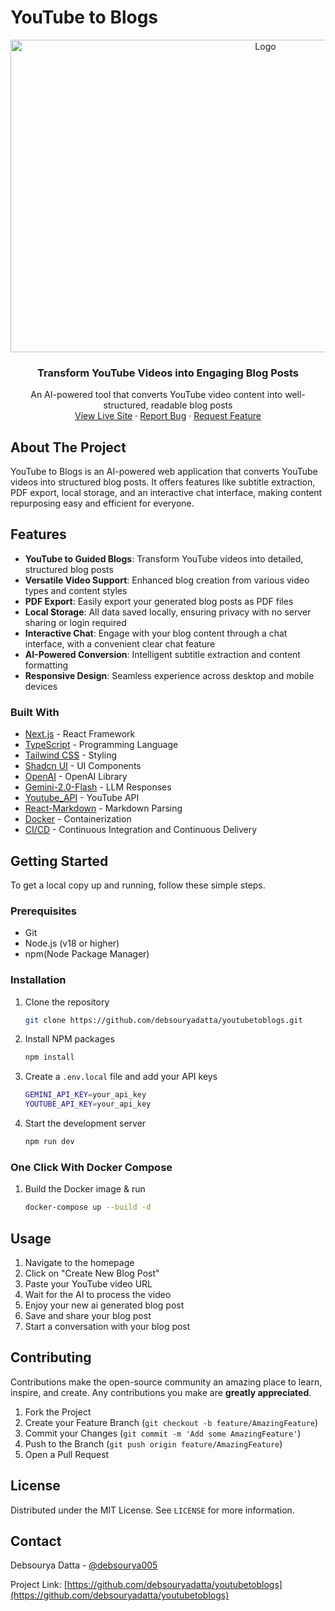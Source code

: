 # YouTube to Blogs 

<div align="center">
<a href="https://github.com/debsouryadatta/aiverse">
    <img src="https://res.cloudinary.com/diyxwdtjd/image/upload/v1734703380/projects/Screenshot_2024-12-20_at_7.28.23_PM_puk8vi.png" alt="Logo" width="800" height="500">
  </a>
</div>

<div align="center">
  <h3>Transform YouTube Videos into Engaging Blog Posts</h3>

  <p align="center">
    An AI-powered tool that converts YouTube video content into well-structured, readable blog posts
    <br />
    <a href="https://youtubetoblogs.souryax.tech">View Live Site</a>
    ·
    <a href="https://github.com/debsouryadatta/youtubetoblogs/issues">Report Bug</a>
    ·
    <a href="https://github.com/debsouryadatta/youtubetoblogs/issues">Request Feature</a>
  </p>
</div>

## About The Project

YouTube to Blogs is an AI-powered web application that converts YouTube videos into structured blog posts. It offers features like subtitle extraction, PDF export, local storage, and an interactive chat interface, making content repurposing easy and efficient for everyone.

## Features

- **YouTube to Guided Blogs**: Transform YouTube videos into detailed, structured blog posts
- **Versatile Video Support**: Enhanced blog creation from various video types and content styles
- **PDF Export**: Easily export your generated blog posts as PDF files
- **Local Storage**: All data saved locally, ensuring privacy with no server sharing or login required
- **Interactive Chat**: Engage with your blog content through a chat interface, with a convenient clear chat feature
- **AI-Powered Conversion**: Intelligent subtitle extraction and content formatting
- **Responsive Design**: Seamless experience across desktop and mobile devices

### Built With

- [Next.js](https://nextjs.org/) - React Framework
- [TypeScript](https://www.typescriptlang.org/) - Programming Language
- [Tailwind CSS](https://tailwindcss.com) - Styling
- [Shadcn UI](https://ui.shadcn.com/) - UI Components
- [OpenAI](https://openai.com/) - OpenAI Library
- [Gemini-2.0-Flash](https://ai.google.dev/gemini-api/docs/openai) - LLM Responses
- [Youtube_API](https://developers.google.com/youtube/v3/getting-started) - YouTube API
- [React-Markdown](https://github.com/remarkjs/react-markdown) - Markdown Parsing
- [Docker](https://www.docker.com/) - Containerization
- [CI/CD](https://github.com/debsouryadatta/youtubetoblogs/actions) - Continuous Integration and Continuous Delivery

## Getting Started

To get a local copy up and running, follow these simple steps.

### Prerequisites

* Git
* Node.js (v18 or higher)
* npm(Node Package Manager)

### Installation

1. Clone the repository
   ```sh
   git clone https://github.com/debsouryadatta/youtubetoblogs.git
   ```
2. Install NPM packages
   ```sh
   npm install
   ```
3. Create a `.env.local` file and add your API keys
   ```sh
   GEMINI_API_KEY=your_api_key
   YOUTUBE_API_KEY=your_api_key
   ```
4. Start the development server
   ```sh
   npm run dev
   ```

### One Click With Docker Compose

1. Build the Docker image & run
   ```sh
   docker-compose up --build -d
   ```

## Usage

1. Navigate to the homepage
2. Click on "Create New Blog Post"
3. Paste your YouTube video URL
4. Wait for the AI to process the video
5. Enjoy your new ai generated blog post
6. Save and share your blog post
7. Start a conversation with your blog post

## Contributing

Contributions make the open-source community an amazing place to learn, inspire, and create. Any contributions you make are **greatly appreciated**.

1. Fork the Project
2. Create your Feature Branch (`git checkout -b feature/AmazingFeature`)
3. Commit your Changes (`git commit -m 'Add some AmazingFeature'`)
4. Push to the Branch (`git push origin feature/AmazingFeature`)
5. Open a Pull Request

## License

Distributed under the MIT License. See `LICENSE` for more information.

## Contact

Debsourya Datta - [@debsourya005](https://twitter.com/debsourya005)

Project Link: [https://github.com/debsouryadatta/youtubetoblogs](https://github.com/debsouryadatta/youtubetoblogs)

